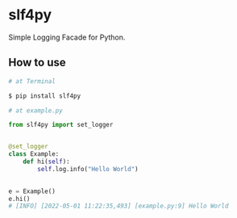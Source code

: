 # slf4py
Simple Logging Facade for Python.

## How to use
```bash
# at Terminal

$ pip install slf4py
```

```python
# at example.py

from slf4py import set_logger


@set_logger
class Example:
    def hi(self):
        self.log.info("Hello World")

        
e = Example()
e.hi()
# [INFO] [2022-05-01 11:22:35,493] [example.py:9] Hello World
```